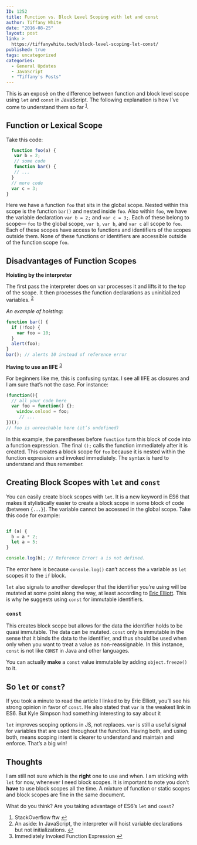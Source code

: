 ```yaml
---
ID: 1252
title: Function vs. Block Level Scoping with let and const
author: Tiffany White
date: "2016-08-25"
layout: post
link: >
  https://tiffanywhite.tech/block-level-scoping-let-const/
published: true
tags: uncategorized
categories:
  - General Updates
  - JavaScript
  - "Tiffany's Posts"
---
```


This is an exposè on the difference between function and block level scope using `let` and `const` in JavaScript. The following explanation is how I’ve come to understand them so far <sup><a id="ffn1" href="#fn1" class="footnote">1</a></sup>.

## Function or Lexical Scope

Take this code:


```js
  function foo(a) {
   var b = 2;
   // some code
   function bar() {
   // ...
  }
  // more code
  var c = 3;
}
```

Here we have a function `foo` that sits in the global scope. Nested within this scope is the function `bar()` and nested inside `foo`. Also within `foo`, we have the variable declaration `var b = 2;` and `var c = 3;`. Each of these belong to scope— `foo` to the global scope, `var b`, `var b`, and `var c` all scope to `foo`. Each of these scopes have access to functions and identifiers of the scopes outside them. None of these functions or identifiers are accessible outside of the function scope `foo`.

## Disadvantages of Function Scopes

**Hoisting by the interpreter**

The first pass the interpreter does on var processes it and lifts it to the top of the scope. It then processes the function declarations as uninitialized variables. <sup><a id="ffn2" href="#fn2" class="footnote">2</a></sup>

*An example of hoisting*:

```js
function bar() {
  if (!foo) {
    var foo = 10;
  }
  alert(foo);
}
bar(); // alerts 10 instead of reference error
```

**Having to use an IIFE** <sup><a id="ffn3" href="#fn3" class="footnote">3</a></sup>

For beginners like me, this is confusing syntax. I see all IIFE as closures and I am sure that’s not the case. For instance:

```js
(function(){
  // all your code here
  var foo = function() {};
	window.onload = foo;
	 // ...
})();
// foo is unreachable here (it’s undefined)
```

In this example, the parentheses before `function` turn this block of code into a function expression. The final `();` calls the function immediately after it is created. This creates a block scope for `foo` because it is nested within the function expression and invoked immediately. The syntax is hard to understand and thus remember.</li>


## Creating Block Scopes with `let` and `const`

You can easily create block scopes with `let`. It is a new keyword in ES6 that makes it stylistically easier to create a block scope in some block of code (between `{...}`). The variable cannot be accessed in the global scope. Take this code for example:

```js

if (a) {
  b = a * 2;
  let a = 5;
}

console.log(b); // Reference Error! a is not defined.
```

The error here is because `console.log()` can’t access the `a` variable as `let` scopes it to the `if` block.

`let` also signals to another developer that the identifier you’re using will be mutated at some point along the way, at least according to <a href="https://medium.com/javascript-scene/javascript-es6-var-let-or-const-ba58b8dcde75#.by92tjm6o">Eric Elliott</a>. This is why he suggests using `const` for immutable identifiers.

 ### `const`

This creates block scope but allows for the data the identifier holds to be quasi immutable. The data can be mutated. `const` only is immutable in the sense that it binds the data to the identifier, and thus should be used when only when you want to treat a value as non-reassignable. In this instance, `const` is not like `CONST` in Java and other languages.

You can actually  **make** a `const` value immutable by adding `object.freeze()` to it.

## So `let` or `const`?

If you took a minute to read the article I linked to by Eric Elliott, you’ll see his strong opinion in favor of `const`. He also stated that `var` is the weakest link in ES6. But Kyle Simpson had something interesting to say about it


`let` improves scoping options in JS, not replaces. `var` is still a useful signal for variables that are used throughout the function. Having both, and using both, means scoping intent is clearer to understand and maintain and enforce. That’s a big win!

## Thoughts

I am still not sure which is the  **right** one to use and when. I am sticking with `let` for now, whenever I need block scopes. It is important to note you don’t  **have** to use block scopes all the time. A mixture of function or static scopes and block scopes are fine in the same document.

What do you think? Are you taking advantage of ES6’s `let` and `const`?

<ol id="footnotes">
	<li id="fn1">StackOverflow ftw <a href="#ffn1">&#8617;</a></li>
	<li id="fn2">An aside: In JavaScript, the interpreter will hoist variable declarations but not initializations.  <a href="#ffn2">&#8617;</a></li>
	<li id="fn3">Immediately Invoked Function Expression <a href="#ffn3">&#8617;</a></li>